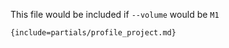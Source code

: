 
This file would be included if ```--volume``` would be ```M1```

```{include=partials/profile_project.md}```
